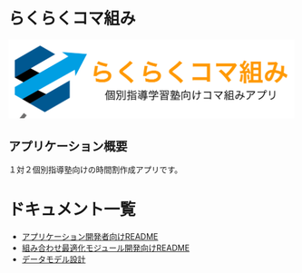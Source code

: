 # らくらくコマ組み

![ロゴ](./application/public/logo.png)

## アプリケーション概要

１対２個別指導塾向けの時間割作成アプリです。

# ドキュメント一覧
* [アプリケーション開発者向けREADME](./application/README.md)
* [組み合わせ最適化モジュール開発向けREADME](./optimization/README.md)
* [データモデル設計](./application/doc/README.md)
